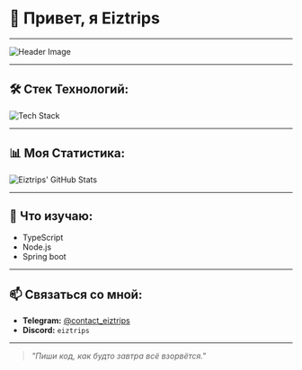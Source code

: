 # 👾 Привет, я **Eiztrips**

---

![Header Image](https://media.giphy.com/media/2tNf1N6fVe1de/giphy.gif)  

---

## 🛠️ Стек Технологий:

![Tech Stack](https://skillicons.dev/icons?i=js,ts,react,nodejs,python,java,html,css,mysql,git,linux)

---

## 📊 Моя Статистика:

![Eiztrips' GitHub Stats](https://github-readme-stats.vercel.app/api?username=Eiztrips&show_icons=true&theme=radical&hide_title=true)

---

## 🌱 Что изучаю:

- TypeScript
- Node.js  
- Spring boot

---

## 📫 Связаться со мной:
- **Telegram:** [@contact_eiztrips](https://t.me/contact_eiztrips)
- **Discord:** `eiztrips`

---

> _"Пиши код, как будто завтра всё взорвётся."_
